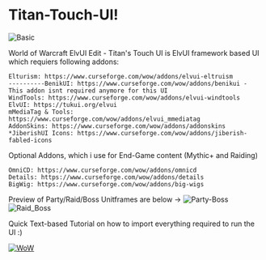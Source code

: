 # Titan-Touch-UI!

![Basic](https://github.com/ralasn/Titan-Touch-UI/assets/37068499/4e8dd684-2f2e-4227-a132-994a9ffc035b)

World of Warcraft ElvUI Edit - Titan's Touch UI is ElvUI framework based UI which requiers following addons:

    Elturism: https://www.curseforge.com/wow/addons/elvui-eltruism
    ----------BenikUI: https://www.curseforge.com/wow/addons/benikui - This addon isnt required anymore for this UI
    WindTools: https://www.curseforge.com/wow/addons/elvui-windtools
    ElvUI: https://tukui.org/elvui
    mMediaTag & Tools: https://www.curseforge.com/wow/addons/elvui_mmediatag
    AddonSkins: https://www.curseforge.com/wow/addons/addonskins
    *JiberishUI Icons: https://www.curseforge.com/wow/addons/jiberish-fabled-icons
    
Optional Addons, which i use for End-Game content (Mythic+ and Raiding)

    OmniCD: https://www.curseforge.com/wow/addons/omnicd
    Details: https://www.curseforge.com/wow/addons/details
    BigWig: https://www.curseforge.com/wow/addons/big-wigs

Preview of Party/Raid/Boss Unitframes are below ->
![Party-Boss](https://github.com/ralasn/Titan-Touch-UI/assets/37068499/a611a582-6a64-4e47-acf1-25acdd3a9ec9)
![Raid_Boss](https://github.com/ralasn/Titan-Touch-UI/assets/37068499/944597ba-e2e9-466d-82fe-f621c14dcb66)

Quick Text-based Tutorial on how to import everything required to run the UI :)

[![WoW](https://img.youtube.com/vi/nmnXOf60hQ4/0.jpg)](https://www.youtube.com/watch?v=nmnXOf60hQ4)
